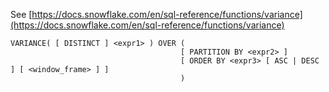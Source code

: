 See [https://docs.snowflake.com/en/sql-reference/functions/variance](https://docs.snowflake.com/en/sql-reference/functions/variance)
```
VARIANCE( [ DISTINCT ] <expr1> ) OVER (
                                      [ PARTITION BY <expr2> ]
                                      [ ORDER BY <expr3> [ ASC | DESC ] [ <window_frame> ] ]
                                      )
```

